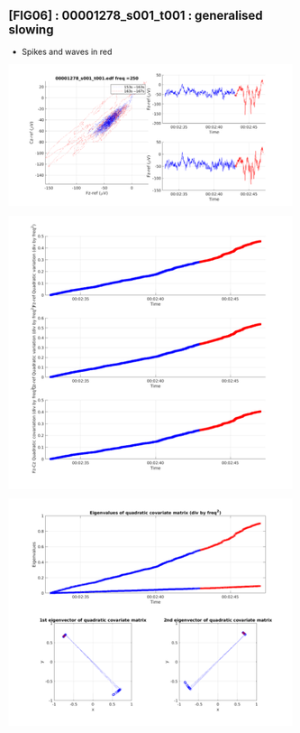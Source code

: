## [FIG06] : 00001278_s001_t001 : generalised slowing

- Spikes and waves in red

![](../../output/phase/00001278_s001_t001_153.png)

![](../../output/quadvar/00001278_s001_t001_153.png)

![](../../output/quadvareigval/00001278_s001_t001_153.png)
